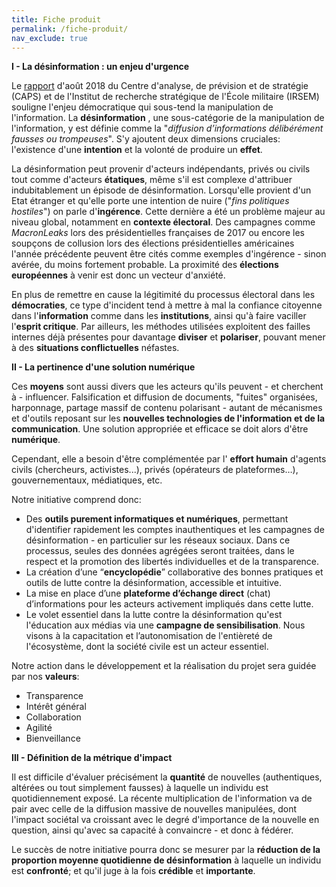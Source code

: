 ```yaml
---
title: Fiche produit
permalink: /fiche-produit/
nav_exclude: true
---
```

**I - La désinformation : un enjeu d'urgence**

Le [rapport](https://www.diplomatie.gouv.fr/IMG/pdf/les_manipulations_de_l_information_2__cle04b2b6.pdf) d'août 2018 du Centre d'analyse, de prévision et de stratégie (CAPS)  et de l'Institut de recherche stratégique de l'École militaire (IRSEM) souligne l'enjeu démocratique qui sous-tend la manipulation de l'information. La **désinformation** , une sous-catégorie de la manipulation de l'information, y est définie comme la "_diffusion d’informations délibérément fausses ou trompeuses_". S'y ajoutent deux dimensions cruciales: l'existence d'une **intention** et la volonté de produire un **effet**.

La désinformation peut provenir d'acteurs indépendants, privés ou civils tout comme d'acteurs **étatiques**, même s'il est complexe d'attribuer indubitablement un épisode de désinformation. Lorsqu'elle provient d'un Etat étranger et qu'elle porte une intention de nuire ("_fins politiques hostiles_") on parle d'**ingérence**. Cette dernière a été un problème majeur au niveau global, notamment en **contexte électoral**. Des campagnes comme _MacronLeaks_ lors des présidentielles françaises de 2017 ou encore les soupçons de collusion lors des élections présidentielles américaines l'année précédente peuvent être cités comme exemples d'ingérence - sinon avérée, du moins fortement probable. La proximité des **élections européennes** à venir est donc un vecteur d'anxiété.

En plus de remettre en cause la légitimité du processus électoral dans les **démocraties**, ce type d'incident tend à mettre à mal la confiance citoyenne dans l'**information** comme dans les **institutions**, ainsi qu'à faire vaciller l'**esprit critique**. Par ailleurs, les méthodes utilisées exploitent des failles internes déjà présentes pour davantage **diviser** et **polariser**, pouvant mener à des **situations conflictuelles** néfastes.

**II - La pertinence d'une solution numérique**

Ces **moyens** sont aussi divers que les acteurs qu'ils peuvent - et cherchent à - influencer. Falsification et diffusion de documents, "fuites" organisées, harponnage, partage massif de contenu polarisant - autant de mécanismes et d'outils reposant sur les **nouvelles technologies de l'information et de la communication**. Une solution appropriée et efficace se doit alors d'être **numérique**.

Cependant, elle a besoin d'être complémentée par l' **effort humain** d'agents civils (chercheurs, activistes...), privés (opérateurs de plateformes…), gouvernementaux, médiatiques, etc.

Notre initiative comprend donc:

* Des **outils purement informatiques et numériques**, permettant d'identifier rapidement les comptes inauthentiques et les campagnes de désinformation - en particulier sur les réseaux sociaux. Dans ce processus, seules des données agrégées seront traitées, dans le respect et la promotion des libertés individuelles et de la transparence. 
* La création d’une “**encyclopédie**” collaborative des bonnes pratiques et outils de lutte contre la désinformation, accessible et intuitive.
* La mise en place d’une **plateforme d’échange direct** (chat) d’informations pour les acteurs activement impliqués dans cette lutte.
* Le volet essentiel dans la lutte contre la désinformation qu'est l'éducation aux médias via une **campagne de sensibilisation**. Nous visons à la capacitation et l’autonomisation de l'entièreté de l'écosystème, dont la société civile est un acteur essentiel.

Notre action dans le développement et la réalisation du projet sera guidée par nos **valeurs**:
* Transparence
* Intérêt général 
* Collaboration
* Agilité 
* Bienveillance

**III - Définition de la métrique d'impact**

Il est difficile d'évaluer précisément la **quantité** de nouvelles (authentiques, altérées ou tout simplement fausses) à laquelle un individu est quotidiennement exposé. La récente multiplication de l'information va de pair avec celle de la diffusion massive de nouvelles manipulées, dont l'impact sociétal va croissant avec le degré d'importance de la nouvelle en question, ainsi qu'avec sa capacité à convaincre - et donc à fédérer.

Le succès de notre initiative pourra donc se mesurer par la **réduction de la proportion moyenne quotidienne de désinformation** à laquelle un individu est **confronté**; et qu'il juge à la fois **crédible** et **importante**. 
